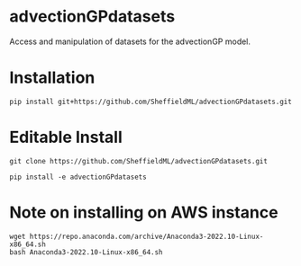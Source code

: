# advectionGPdatasets
Access and manipulation of datasets for the advectionGP model.

# Installation
```pip install git+https://github.com/SheffieldML/advectionGPdatasets.git```

# Editable Install
```git clone https://github.com/SheffieldML/advectionGPdatasets.git```

```pip install -e advectionGPdatasets```

# Note on installing on AWS instance

```
wget https://repo.anaconda.com/archive/Anaconda3-2022.10-Linux-x86_64.sh
bash Anaconda3-2022.10-Linux-x86_64.sh
```
